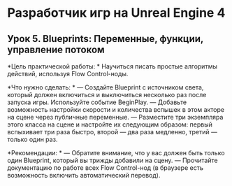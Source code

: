 # Разработчик игр на Unreal Engine 4

## Урок 5. Blueprints: Переменные, функции, управление потоком
*Цель практической работы: *
Научиться писать простые алгоритмы действий, используя Flow Control-ноды.

*Что нужно сделать: *
— Создайте Blueprint с источником света, который должен включиться и выключиться несколько раз после запуска игры. Используйте событие BeginPlay.
— Добавьте возможность настройки скорости и количества вспышек в этом акторе на сцене через публичные переменные.
— Разместите три экземпляра этого класса на сцене и настройте их следующим образом: первый вспыхивает три раза быстро, второй — два раза медленно, третий — только один раз.

*Рекомендации: *
— Обратите внимание, что у вас должен быть только один Blueprint, который вы трижды добавили на сцену.
— Прочитайте документацию по работе всех Flow Control-нод (в браузере есть возможность включить автоматический перевод).